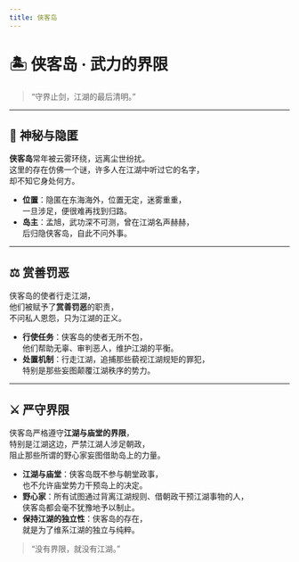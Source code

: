 ```yaml
---
title: 侠客岛
---
```


# 🏝️ 侠客岛 · 武力的界限

> “守界止剑，江湖的最后清明。”

---

## 🌾 神秘与隐匿

**侠客岛**常年被云雾环绕，远离尘世纷扰。  
这里的存在仿佛一个谜，许多人在江湖中听过它的名字，  
却不知它身处何方。  

- **位置**：隐匿在东海海外，位置无定，迷雾重重，  
  一旦涉足，便很难再找到归路。  
- **岛主**：孟旭，武功深不可测，曾在江湖名声赫赫，  
  后归隐侠客岛，自此不问外事。  

---

## ⚖️ 赏善罚恶

侠客岛的使者行走江湖，  
他们被赋予了**赏善罚恶**的职责，  
不问私人恩怨，只为江湖的正义。

- **行使任务**：侠客岛的使者无所不包，  
  他们帮助无辜、审判恶人，维护江湖的平衡。  
- **处置机制**：行走江湖，追捕那些藐视江湖规矩的罪犯，  
  特别是那些妄图颠覆江湖秩序的势力。  

---

## ⚔️ 严守界限

侠客岛严格遵守**江湖与庙堂的界限**，  
特别是江湖这边，严禁江湖人涉足朝政，  
阻止那些所谓的野心家妄图借助岛上的力量。

- **江湖与庙堂**：侠客岛既不参与朝堂政事，  
  也不允许庙堂势力干预岛上的决定。  
- **野心家**：所有试图通过背离江湖规则、借朝政干预江湖事物的人，  
  侠客岛都会毫不犹豫地予以制止。  
- **保持江湖的独立性**：侠客岛的存在，  
  就是为了维系江湖的独立与纯粹。  

> “没有界限，就没有江湖。”
